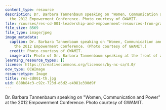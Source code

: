 ```yaml
---
content_type: resource
description: Dr. Barbara Tannenbaum speaking on "Women, Communication and Power" at
  the 2012 Empowerment Conference. Photo courtesy of GWAMIT.
file: /courses/res-cd-001-leadership-and-empowerment-resources-from-graduate-women-at-mit-gwamit-spring-2012/888b84c3c92c723dd6d2e4981e390d9f_res-cd001-th.jpg
file_size: 8569
file_type: image/jpeg
image_metadata:
  caption: Dr. Barbara Tannenbaum speaking on "Women, Communication and Power" at
    the 2012 Empowerment Conference. (Photo courtesy of GWAMIT.)
  credit: Photo courtesy of GWAMIT.
  image-alt: Photo of Dr. Barbara Tannenbaum speaking at the front of an auditorium.
learning_resource_types: []
license: https://creativecommons.org/licenses/by-nc-sa/4.0/
ocw_type: OCWImage
resourcetype: Image
title: res-cd001-th.jpg
uid: 888b84c3-c92c-723d-d6d2-e4981e390d9f
---
```

Dr. Barbara Tannenbaum speaking on "Women, Communication and Power" at the 2012 Empowerment Conference. Photo courtesy of GWAMIT.